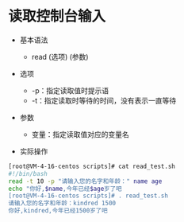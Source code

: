 # 读取控制台输入
- 基本语法
  - read (选项) (参数)
- 选项
  - -p：指定读取值时提示语
  - -t：指定读取时等待的时间，没有表示一直等待
- 参数
  - 变量：指定读取值对应的变量名

- 实际操作
```bash
[root@VM-4-16-centos scripts]# cat read_test.sh 
#!/bin/bash
read -t 10 -p "请输入您的名字和年龄：" name age
echo "你好,$name,今年已经$age岁了吧
[root@VM-4-16-centos scripts]# . read_test.sh
请输入您的名字和年龄：kindred 1500
你好,kindred,今年已经1500岁了吧
```
